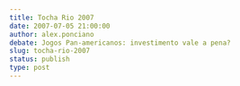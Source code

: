 ```yaml
---
title: Tocha Rio 2007
date: 2007-07-05 21:00:00
author: alex.ponciano
debate: Jogos Pan-americanos: investimento vale a pena?
slug: tocha-rio-2007
status: publish 
type: post
---
```



